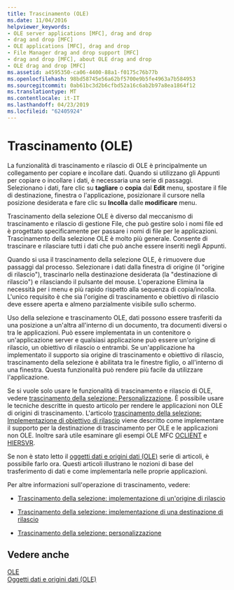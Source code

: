 ```yaml
---
title: Trascinamento (OLE)
ms.date: 11/04/2016
helpviewer_keywords:
- OLE server applications [MFC], drag and drop
- drag and drop [MFC]
- OLE applications [MFC], drag and drop
- File Manager drag and drop support [MFC]
- drag and drop [MFC], about OLE drag and drop
- OLE drag and drop [MFC]
ms.assetid: a4595350-ca06-4400-88a1-f0175c76b77b
ms.openlocfilehash: 98bd58745e56a62bf5700e9b5fe4963a7b584953
ms.sourcegitcommit: 0ab61bc3d2b6cfbd52a16c6ab2b97a8ea1864f12
ms.translationtype: MT
ms.contentlocale: it-IT
ms.lasthandoff: 04/23/2019
ms.locfileid: "62405924"
---
```

# <a name="drag-and-drop-ole"></a>Trascinamento (OLE)

La funzionalità di trascinamento e rilascio di OLE è principalmente un collegamento per copiare e incollare dati. Quando si utilizzano gli Appunti per copiare o incollare i dati, è necessaria una serie di passaggi. Selezionano i dati, fare clic su **tagliare** o **copia** dal **Edit** menu, spostare il file di destinazione, finestra o l'applicazione, posizionare il cursore nella posizione desiderata e fare clic su **Incolla** dalle **modificare** menu.

Trascinamento della selezione OLE è diverso dal meccanismo di trascinamento e rilascio di gestione File, che può gestire solo i nomi file ed è progettato specificamente per passare i nomi di file per le applicazioni. Trascinamento della selezione OLE è molto più generale. Consente di trascinare e rilasciare tutti i dati che può anche essere inseriti negli Appunti.

Quando si usa il trascinamento della selezione OLE, è rimuovere due passaggi dal processo. Selezionare i dati dalla finestra di origine (il "origine di rilascio"), trascinarlo nella destinazione desiderata (la "destinazione di rilascio") e rilasciando il pulsante del mouse. L'operazione Elimina la necessità per i menu e più rapido rispetto alla sequenza di copia/incolla. L'unico requisito è che sia l'origine di trascinamento e obiettivo di rilascio deve essere aperta e almeno parzialmente visibile sullo schermo.

Uso della selezione e trascinamento OLE, dati possono essere trasferiti da una posizione a un'altra all'interno di un documento, tra documenti diversi o tra le applicazioni. Può essere implementata in un contenitore o un'applicazione server e qualsiasi applicazione può essere un'origine di rilascio, un obiettivo di rilascio o entrambi. Se un'applicazione ha implementato il supporto sia origine di trascinamento e obiettivo di rilascio, trascinamento della selezione è abilitata tra le finestre figlio, o all'interno di una finestra. Questa funzionalità può rendere più facile da utilizzare l'applicazione.

Se si vuole solo usare le funzionalità di trascinamento e rilascio di OLE, vedere [trascinamento della selezione: Personalizzazione](../mfc/drag-and-drop-customizing.md). È possibile usare le tecniche descritte in questo articolo per rendere le applicazioni non OLE di origini di trascinamento. L'articolo [trascinamento della selezione: Implementazione di obiettivo di rilascio](../mfc/drag-and-drop-implementing-a-drop-target.md) viene descritto come implementare il supporto per la destinazione di trascinamento per OLE e le applicazioni non OLE. Inoltre sarà utile esaminare gli esempi OLE MFC [OCLIENT](../overview/visual-cpp-samples.md) e [HIERSVR](../overview/visual-cpp-samples.md).

Se non è stato letto il [oggetti dati e origini dati (OLE)](../mfc/data-objects-and-data-sources-ole.md) serie di articoli, è possibile farlo ora. Questi articoli illustrano le nozioni di base del trasferimento di dati e come implementarla nelle proprie applicazioni.

Per altre informazioni sull'operazione di trascinamento, vedere:

- [Trascinamento della selezione: implementazione di un'origine di rilascio](../mfc/drag-and-drop-implementing-a-drop-source.md)

- [Trascinamento della selezione: implementazione di una destinazione di rilascio](../mfc/drag-and-drop-implementing-a-drop-target.md)

- [Trascinamento della selezione: personalizzazione](../mfc/drag-and-drop-customizing.md)

## <a name="see-also"></a>Vedere anche

[OLE](../mfc/ole-in-mfc.md)<br/>
[Oggetti dati e origini dati (OLE)](../mfc/data-objects-and-data-sources-ole.md)

